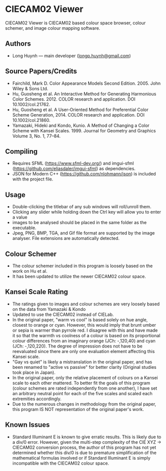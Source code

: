 # CIECAM02 Viewer
CIECAM02 Viewer is CIECAM02 based colour space browser, colour schemer, and image colour mapping software.

## Authors

- Long Huynh  — main developer (longp.huynh@gmail.com)

## Source Papers/Credits

- Fairchild, Mark D. Color Appearance Models Second Edition. 2005. John Wiley & Sons Ltd.
- Hu, Guosheng et al. An Interactive Method for Generating Harmonious Color Schemes. 2012. COLOR research and application. DOI 10.1002/col.21762.
- Hu, Guosheng et al. A User-Oriented Method for Preferential Color Scheme Generation, 2014. COLOR research and application.  DOI 10.1002/col.21860.
- Yamazaki, Hideki and Kondo, Kunio. A Method of Changing a Color Scheme with Kansei Scales. 1999. Journal for Geometry and Graphics Volume 3, No. 1, 77–84.

## Compiling

- Requires SFML (https://www.sfml-dev.org/) and imgui-sfml (https://github.com/eliasdaler/imgui-sfml) as dependencies.
- JSON for Modern C++ (https://github.com/nlohmann/json) is included with the project file.

## Usage

- Double-clicking the titlebar of any sub windows will roll/unroll them.
- Clicking any slider while holding down the Ctrl key will allow you to enter a value
- images to be analysed should be placed in the same folder as the executable. 
- Jpeg, PNG, BMP, TGA, and Gif file format are supported by the image analyser. File extensions are automatically detected.

## Colour Schemer

- The colour schemer included in this program is loosely based on the work on Hu et al.
- It has been updated to utilize the newer CIECAM02 colour space.

## Kansei Scale Rating

- The ratings given to images and colour schemes are very loosely based on the data from Yamazaki & Kondo
- Updated to use the CIECAM02 instead of CIELab.
- In the original paper, "warm vs cool" is based solely on hue angle, closest to orange or cyan. However, this would imply that brunt umber or sepia is warmer than pyrrole red. I disagree with this and have made it so that the warmth vs coolness of a colour is based on its proportional colour differences from an imaginary orange (JCh: -,120,40) and cyan (JCh: -,120,220). The degree of impression does not have to be reevaluated since there are only one evaluation element affecting this Kansei scale.
- "Gay vs quiet" is likely a mistranslation in the original paper, and has been renamed to "active vs passive" for better clarity (Original studies took place in Japan).
- In the original paper, only the relative placement of colours on a Kansei scale to each other mattered. To better fit the goals of this program (colour schemes are rated independently from one another), I have set an arbitrary neutral point for each of the five scales and scaled each extremities accordingly. 
- Due to the numerous changes in methodology from the original paper, this program IS NOT representation of the original paper's work.

## Known Issues

- Standard Illuminant E is known to give  erratic results. This is likely due to a div/0 error. However, given the multi-step complexity of the CIE XYZ -> CIECAM02 conversion process, the author of this program has not yet determined whether this div/0 is due to premature simplification of the mathematical formulas involved or if Standard Illuminant E is simply incompatible with the CIECAM02 colour space.
